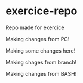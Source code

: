 # exercice-repo
Repo made for exercice

Making changes from PC!

Making some changes here!

Making chages from branch!

Making changes from BASH!
